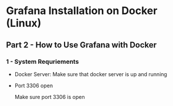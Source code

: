 # Grafana Installation on Docker (Linux)

## Part 2 - How to Use Grafana with Docker


### 1 - System Requriements

- Docker Server:
    Make sure that docker server is up and running

- Port 3306 open
  
    Make sure port 3306 is open

